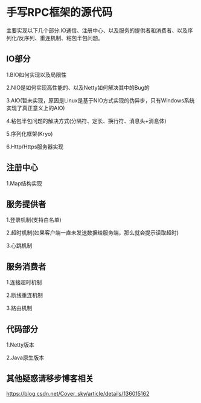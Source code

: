 # 手写RPC框架的源代码
主要实现以下几个部分:IO通信、注册中心、以及服务的提供者和消费者、以及序列化/反序列、重连机制、粘包半包问题。
## IO部分
1.BIO如何实现以及局限性

2.NIO是如何实现高性能的、以及Netty如何解决其中的Bug的

3.AIO(暂未实现，原因是Linux是基于NIO方式实现的伪异步，只有Windows系统实现了真正意义上的AIO)

4.粘包半包问题的解决方式(分隔符、定长、换行符、消息头+消息体)

5.序列化框架(Kryo)

6.Http/Https服务器实现

## 注册中心

1.Map结构实现

## 服务提供者
1.登录机制(支持白名单)

2.超时机制(如果客户端一直未发送数据给服务端，那么就会提示读取超时)

3.心跳机制
## 服务消费者
1.连接超时机制

2.断线重连机制

3.路由机制
## 代码部分
1.Netty版本

2.Java原生版本

## 其他疑惑请移步博客相关
https://blog.csdn.net/Cover_sky/article/details/136015162
